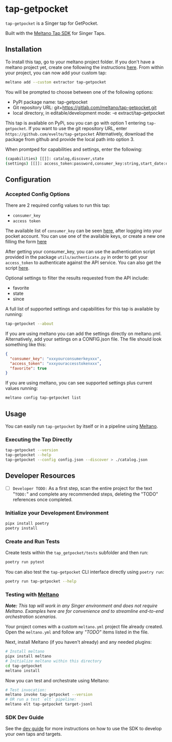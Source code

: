 # tap-getpocket

`tap-getpocket` is a Singer tap for GetPocket.

Built with the [Meltano Tap SDK](https://sdk.meltano.com) for Singer Taps.

## Installation

To install this tap, go to your meltano project folder. If you don't have a meltano project yet, create one following 
the instructions [here](https://meltano.com/docs/getting-started.html#create-your-meltano-project).
From within your project, you can now add your custom tap:
```bash
meltano add --custom extractor tap-getpocket
```
You will be prompted to choose between one of the following options:
- PyPI package name:
    tap-getpocket
- Git repository URL:
    git+https://gitlab.com/meltano/tap-getpocket.git
- local directory, in editable/development mode:
    -e extract/tap-getpocket

This tap is available on PyPi, sou you can go with option 1 entering `tap-getpocket`.
If you want to use the git repository URL, enter `https://github.com/evelte/tap-getpocket`
Alternatively, download the package from github and provide the local path into option 3.

When promtped for capabilities and settings, enter the following:
```bash
(capabilities) [[]]: catalog,discover,state
(settings) [[]]: access_token:password,consumer_key:string,start_date:date_iso8601
```

## Configuration

### Accepted Config Options

There are 2 required config values to run this tap:
* `consumer_key`
* `access token`

The available list of `consumer_key` can be seen [here](https://getpocket.com/developer/apps/), after logging into your 
pocket account. You can use one of the available keys, or create a new one filling the form 
[here](https://getpocket.com/developer/apps/new/)

After getting your consumer_key, you can use the authentication script provided in the package `utils/authenticate.py`
in order to get your `access_token` to authenticate against the API service. You can also get the script 
[here](https://github.com/evelte/tap-getpocket/blob/master/utils/authenticate.py).

Optional settings to filter the results requested from the API include:
* favorite
* state
* since

A full list of supported settings and capabilities for this
tap is available by running:

```bash
tap-getpocket --about
```

If you are using meltano you can add the settings directly on meltano.yml.
Alternatively, add your settings on a CONFIG.json file. The file should look something like this:
```json
{
  "consumer_key": "xxxyourconsumerkeyxxx",
  "access_token": "xxxyouraccesstokenxxx",
  "favorite": true
}
```

If you are using meltano, you can see supported settings plus current values running:
```bash
meltano config tap-getpocket list
```


## Usage

You can easily run `tap-getpocket` by itself or in a pipeline using [Meltano](https://meltano.com/).

### Executing the Tap Directly

```bash
tap-getpocket --version
tap-getpocket --help
tap-getpocket --config config.json --discover > ./catalog.json
```

## Developer Resources

- [ ] `Developer TODO:` As a first step, scan the entire project for the text "`TODO:`" and complete any recommended steps, deleting the "TODO" references once completed.

### Initialize your Development Environment

```bash
pipx install poetry
poetry install
```

### Create and Run Tests

Create tests within the `tap_getpocket/tests` subfolder and
  then run:

```bash
poetry run pytest
```

You can also test the `tap-getpocket` CLI interface directly using `poetry run`:

```bash
poetry run tap-getpocket --help
```

### Testing with [Meltano](https://www.meltano.com)

_**Note:** This tap will work in any Singer environment and does not require Meltano.
Examples here are for convenience and to streamline end-to-end orchestration scenarios._

Your project comes with a custom `meltano.yml` project file already created. Open the `meltano.yml` and follow any _"TODO"_ items listed in
the file.

Next, install Meltano (if you haven't already) and any needed plugins:

```bash
# Install meltano
pipx install meltano
# Initialize meltano within this directory
cd tap-getpocket
meltano install
```

Now you can test and orchestrate using Meltano:

```bash
# Test invocation:
meltano invoke tap-getpocket --version
# OR run a test `elt` pipeline:
meltano elt tap-getpocket target-jsonl
```

### SDK Dev Guide

See the [dev guide](https://sdk.meltano.com/en/latest/dev_guide.html) for more instructions on how to use the SDK to 
develop your own taps and targets.
